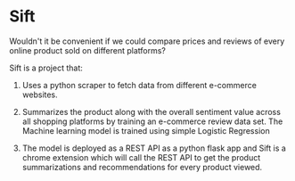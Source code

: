 # Sift

Wouldn't it be convenient if we could compare prices and reviews of every online product sold on different platforms?

Sift is a project that:

1. Uses a python scraper to fetch data from different e-commerce websites.

2. Summarizes the product along with the overall sentiment value across all shopping platforms by training an e-commerce review data set. The Machine learning model is trained using simple Logistic Regression

3. The model is deployed as a REST API as a python flask app and Sift is a chrome extension which will call the REST API to get the product summarizations and recommendations for every product viewed.


